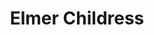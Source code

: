 ---
title: "Elmer Childress"
draft: false
jobtitle: "Shop Manager"
promoted: true
weight: 4
layout: team
---